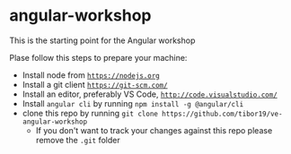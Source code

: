 # angular-workshop
This is the starting point for the Angular workshop

Plase follow this steps to prepare your machine:
  - Install node from [`https://nodejs.org`](https://nodejs.org)
  - Install a git client [`https://git-scm.com/`](https://git-scm.com/)
  - Install an editor, preferably VS Code, [`http://code.visualstudio.com/`](http://code.visualstudio.com/)
  - Install `angular cli` by running `npm install -g @angular/cli` 
  - clone this repo by running `git clone https://github.com/tibor19/ve-angular-workshop`
    - If you don't want to track your changes against this repo please remove the `.git` folder
